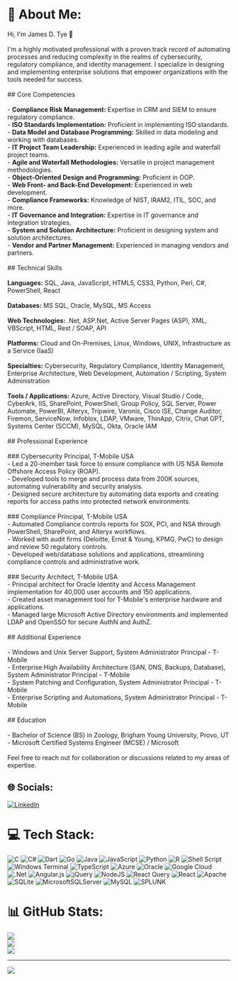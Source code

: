# 💫 About Me:
Hi, I'm James D. Tye 👋<br><br>I'm a highly motivated professional with a proven track record of automating processes and reducing complexity in the realms of cybersecurity, regulatory compliance, and identity management. I specialize in designing and implementing enterprise solutions that empower organizations with the tools needed for success.<br><br>## Core Competencies<br><br>- **Compliance Risk Management:** Expertise in CRM and SIEM to ensure regulatory compliance.<br>- **ISO Standards Implementation:** Proficient in implementing ISO standards.<br>- **Data Model and Database Programming:** Skilled in data modeling and working with databases.<br>- **IT Project Team Leadership:** Experienced in leading agile and waterfall project teams.<br>- **Agile and Waterfall Methodologies:** Versatile in project management methodologies.<br>- **Object-Oriented Design and Programming:** Proficient in OOP.<br>- **Web Front- and Back-End Development:** Experienced in web development.<br>- **Compliance Frameworks:** Knowledge of NIST, IRAM2, ITIL, SOC, and more.<br>- **IT Governance and Integration:** Expertise in IT governance and integration strategies.<br>- **System and Solution Architecture:** Proficient in designing system and solution architectures.<br>- **Vendor and Partner Management:** Experienced in managing vendors and partners.<br><br>## Technical Skills<br><br>**Languages:** SQL, Java, JavaScript, HTML5, CSS3, Python, Perl, C#, PowerShell, React<br><br>**Databases:** MS SQL, Oracle, MySQL, MS Access<br><br>**Web Technologies:** .Net, ASP.Net, Active Server Pages (ASP), XML, VBScript, HTML, Rest / SOAP, API<br><br>**Platforms:** Cloud and On-Premises, Linux, Windows, UNIX, Infrastructure as a Service (IaaS)<br><br>**Specialties:** Cybersecurity, Regulatory Compliance, Identity Management, Enterprise Architecture, Web Development, Automation / Scripting, System Administration<br><br>**Tools / Applications:** Azure, Active Directory, Visual Studio / Code, CyberArk, IIS, SharePoint, PowerShell, Group Policy, SQL Server, Power Automate, PowerBI, Alteryx, Tripwire, Varonis, Cisco ISE, Change Auditor, Firemon, ServiceNow, Infoblox, LDAP, VMware, ThinApp, Citrix, Chat GPT, Systems Center (SCCM), MySQL, Okta, Oracle IAM<br><br>## Professional Experience<br><br>### Cybersecurity Principal, T-Mobile USA<br>- Led a 20-member task force to ensure compliance with US NSA Remote Offshore Access Policy (ROAP).<br>- Developed tools to merge and process data from 200K sources, automating vulnerability and security analysis.<br>- Designed secure architecture by automating data exports and creating reports for access paths into protected network environments.<br><br>### Compliance Principal, T-Mobile USA<br>- Automated Compliance controls reports for SOX, PCI, and NSA through PowerShell, SharePoint, and Alteryx workflows.<br>- Worked with audit firms (Deloitte, Ernst & Young, KPMG, PwC) to design and review 50 regulatory controls.<br>- Developed web/database solutions and applications, streamlining compliance controls and administrative work.<br><br>### Security Architect, T-Mobile USA<br>- Principal architect for Oracle Identity and Access Management implementation for 40,000 user accounts and 150 applications.<br>- Created asset management tool for T-Mobile's enterprise hardware and applications.<br>- Managed large Microsoft Active Directory environments and implemented LDAP and OpenSSO for secure AuthN and AuthZ.<br><br>## Additional Experience<br><br>- Windows and Unix Server Support, System Administrator Principal - T-Mobile<br>- Enterprise High Availability Architecture (SAN, DNS, Backups, Database), System Administrator Principal - T-Mobile<br>- System Patching and Configuration, System Administrator Principal - T-Mobile<br>- Enterprise Scripting and Automations, System Administrator Principal - T-Mobile<br><br>## Education<br><br>- Bachelor of Science (BS) in Zoology, Brigham Young University, Provo, UT<br>- Microsoft Certified Systems Engineer (MCSE) / Microsoft<br><br>Feel free to reach out for collaboration or discussions related to my areas of expertise.<br>


## 🌐 Socials:
[![LinkedIn](https://img.shields.io/badge/LinkedIn-%230077B5.svg?logo=linkedin&logoColor=white)](https://linkedin.com/in/james-d-tye) 

# 💻 Tech Stack:
![C](https://img.shields.io/badge/c-%2300599C.svg?style=plastic&logo=c&logoColor=white) ![C#](https://img.shields.io/badge/c%23-%23239120.svg?style=plastic&logo=c-sharp&logoColor=white) ![Dart](https://img.shields.io/badge/dart-%230175C2.svg?style=plastic&logo=dart&logoColor=white) ![Go](https://img.shields.io/badge/go-%2300ADD8.svg?style=plastic&logo=go&logoColor=white) ![Java](https://img.shields.io/badge/java-%23ED8B00.svg?style=plastic&logo=openjdk&logoColor=white) ![JavaScript](https://img.shields.io/badge/javascript-%23323330.svg?style=plastic&logo=javascript&logoColor=%23F7DF1E) ![Python](https://img.shields.io/badge/python-3670A0?style=plastic&logo=python&logoColor=ffdd54) ![R](https://img.shields.io/badge/r-%23276DC3.svg?style=plastic&logo=r&logoColor=white) ![Shell Script](https://img.shields.io/badge/shell_script-%23121011.svg?style=plastic&logo=gnu-bash&logoColor=white) ![Windows Terminal](https://img.shields.io/badge/Windows%20Terminal-%234D4D4D.svg?style=plastic&logo=windows-terminal&logoColor=white) ![TypeScript](https://img.shields.io/badge/typescript-%23007ACC.svg?style=plastic&logo=typescript&logoColor=white) ![Azure](https://img.shields.io/badge/azure-%230072C6.svg?style=plastic&logo=microsoftazure&logoColor=white) ![Oracle](https://img.shields.io/badge/Oracle-F80000?style=plastic&logo=oracle&logoColor=white) ![Google Cloud](https://img.shields.io/badge/GoogleCloud-%234285F4.svg?style=plastic&logo=google-cloud&logoColor=white) ![.Net](https://img.shields.io/badge/.NET-5C2D91?style=plastic&logo=.net&logoColor=white) ![Angular.js](https://img.shields.io/badge/angular.js-%23E23237.svg?style=plastic&logo=angularjs&logoColor=white) ![jQuery](https://img.shields.io/badge/jquery-%230769AD.svg?style=plastic&logo=jquery&logoColor=white) ![NodeJS](https://img.shields.io/badge/node.js-6DA55F?style=plastic&logo=node.js&logoColor=white) ![React Query](https://img.shields.io/badge/-React%20Query-FF4154?style=plastic&logo=react%20query&logoColor=white) ![React](https://img.shields.io/badge/react-%2320232a.svg?style=plastic&logo=react&logoColor=%2361DAFB) ![Apache](https://img.shields.io/badge/apache-%23D42029.svg?style=plastic&logo=apache&logoColor=white) ![SQLite](https://img.shields.io/badge/sqlite-%2307405e.svg?style=plastic&logo=sqlite&logoColor=white) ![MicrosoftSQLServer](https://img.shields.io/badge/Microsoft%20SQL%20Server-CC2927?style=plastic&logo=microsoft%20sql%20server&logoColor=white) ![MySQL](https://img.shields.io/badge/mysql-%2300000f.svg?style=plastic&logo=mysql&logoColor=white) ![SPLUNK](https://img.shields.io/badge/splunk-000000.svg?style=plastic&logo=splunk&color=%23000000)
# 📊 GitHub Stats:
![](https://github-readme-stats.vercel.app/api?username=james-tye&theme=city_light&hide_border=false&include_all_commits=false&count_private=false)<br/>
![](https://github-readme-streak-stats.herokuapp.com/?user=james-tye&theme=city_light&hide_border=false)<br/>
![](https://github-readme-stats.vercel.app/api/top-langs/?username=james-tye&theme=city_light&hide_border=false&include_all_commits=false&count_private=false&layout=compact)

---
[![](https://visitcount.itsvg.in/api?id=james-tye&icon=0&color=0)](https://visitcount.itsvg.in)

<!-- Proudly created with GPRM ( https://gprm.itsvg.in ) -->
